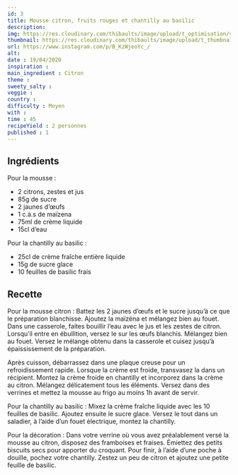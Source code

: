 ```yaml
---
id: 3
title: Mousse citron, fruits rouges et chantilly au basilic
description: 
img: https://res.cloudinary.com/thibaults/image/upload/t_optimisation/v1600517796/Recipes/20200419_mousse_citron.jpg
thumbnail: https://res.cloudinary.com/thibaults/image/upload/t_thumbnail_josie/v1600517796/Recipes/20200419_mousse_citron.jpg
url: https://www.instagram.com/p/B_KzWjeoYc_/
alt: 
date : 19/04/2020
inspiration :
main_ingredient : Citron
theme : 
sweety_salty : 
veggie : 
country :
difficulty : Moyen
with : 
time : 45
recipeYield : 2 personnes
published : 1
---
```


## Ingrédients
Pour la mousse :
 - 2 citrons, zestes et jus
 - 85g de sucre
 - 2 jaunes d’œufs
 - 1 c.à.s de maïzena
 - 75ml de crème liquide
 - 15cl d’eau

Pour la chantilly au basilic :
 - 25cl de crème fraîche entière liquide
 - 15g de sucre glace
 - 10 feuilles de basilic frais

## Recette
Pour la mousse citron :
Battez les 2 jaunes d’œufs et le sucre jusqu’à ce que le préparation blanchisse. Ajoutez la maïzéna et mélangez bien au fouet. Dans une casserole, faites bouillir l’eau avec le jus et les zestes de citron. Lorsqu’il entre en ébullition, versez le sur les œufs blanchis. Mélangez bien au fouet. Versez le mélange obtenu dans la casserole et cuisez jusqu’à épaississement de la préparation.

Après cuisson, débarrassez dans une plaque creuse pour un refroidissement rapide. Lorsque la crème est froide, transvasez la dans un récipient. Montez la crème froide en chantilly et incorporez dans la crème au citron. Mélangez délicatement tous les éléments. Versez dans des verrines et mettez la mousse au frigo au moins 1h avant de servir.

Pour la chantilly au basilic :
Mixez la crème fraîche liquide avec les 10 feuilles de basilic. Ajoutez ensuite le sucre glace. Versez le tout dans un saladier, à l’aide d’un fouet électrique, montez la chantilly.

Pour la décoration :
Dans votre verrine où vous avez préalablement versé la mousse au citron, disposez des framboises et fraises. Émiettez des petits biscuits secs pour apporter du croquant. Pour finir, à l’aide d’une poche à douille, pochez votre chantilly. Zestez un peu de citron et ajoutez une petite feuille de basilic.